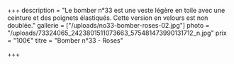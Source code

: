 +++
description = "Le bomber n°33 est une veste légère en toile avec une ceinture et des poignets élastiqués. Cette version en velours est non doublée."
gallerie = ["/uploads/no33-bomber-roses-02.jpg"]
photo = "/uploads/73324065_2423801511073663_575481473990131712_n.jpg"
prix = "100€"
titre = "Bomber n°33 - Roses"

+++
